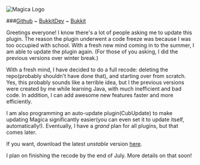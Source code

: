 ![Magica Logo](http://i.imgur.com/ASEfV.png)  

###[Github](https://github.com/Gratimax/Magica) ~ [BukkitDev](http://dev.bukkit.org/server-mods/magica/) ~ [Bukkit](http://forums.bukkit.org/threads/rpg-fun-magica-v0-1-2-magic-awesome-1-0-1-r1.52871/)  

Greetings everyone! I know there's a lot of people asking me to update this plugin. The reason the plugin underwent a code freeze was because I was too occupied with school. With a fresh new mind coming in to the summer, I am able to update the plugin again. (For those of you asking, I did the previous versions over winter break.)

With a fresh mind, I have decided to do a full recode: deleting the repo(probably shouldn't have done that), and starting over from scratch. Yes, this probably sounds like a terrible idea, but I the previous versions were created by me while learning Java, with much inefficient and bad code. In addition, I can add awesome new features faster and more efficiently.

I am also programming an auto-update plugin(CubUpdate) to make updating Magica significantly easier(you can even set it to update itself, automatically!). Eventually, I have a _grand_ plan for all plugins, but that comes later.

If you want, download the latest _unstable_ version [here](https://github.com/Gratimax/Magica/raw/master/deploy/unstable.jar).

I plan on finishing the recode by the end of July. More details on that soon!